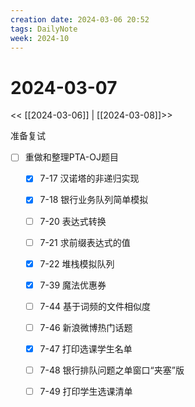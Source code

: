 ```yaml
---
creation date: 2024-03-06 20:52
tags: DailyNote
week: 2024-10
---
```


# 2024-03-07

<< [[2024-03-06]] | [[2024-03-08]]>>


准备复试
- [ ] 重做和整理PTA-OJ题目
	- [x] 7-17 汉诺塔的非递归实现
	- [x] 7-18 银行业务队列简单模拟
	- [ ] 7-20 表达式转换
	- [ ] 7-21 求前缀表达式的值
	- [x] 7-22 堆栈模拟队列
	- [x] 7-39 魔法优惠券
	- [ ] 7-44 基于词频的文件相似度
	- [ ] 7-46 新浪微博热门话题
	- [x] 7-47 打印选课学生名单
	- [ ] 7-48 银行排队问题之单窗口“夹塞”版
	- [ ] 7-49 打印学生选课清单

